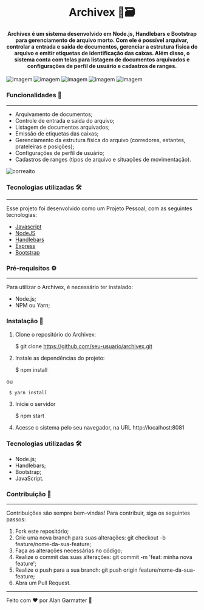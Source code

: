 <h1 align="center">Archivex 💾🗃️</h1>
<h4 align="center">Archivex é um sistema desenvolvido em Node.js, Handlebars e Bootstrap para gerenciamento de arquivo morto. Com ele é possível arquivar, controlar a entrada e saída de documentos, gerenciar a estrutura física do arquivo e emitir etiquetas de identificação das caixas. Além disso, o sistema conta com telas para listagem de documentos arquivados e configurações de perfil de usuário e cadastros de ranges.</h4>

![imagem](https://img.shields.io/badge/-Javascript-yellow) ![imagem](https://img.shields.io/badge/-NodeJS-green) ![imagem](https://img.shields.io/badge/-Handlebars-orange) ![imagem](https://img.shields.io/badge/-Express-black) ![imagem](https://img.shields.io/badge/-MongoBD-white)


### Funcionalidades 🚀
------------
- Arquivamento de documentos;
- Controle de entrada e saída do arquivo;
- Listagem de documentos arquivados;
- Emissão de etiquetas das caixas;
- Gerenciamento da estrutura física do arquivo (corredores, estantes, prateleiras e posições);
- Configurações de perfil de usuário;
- Cadastros de ranges (tipos de arquivo e situações de movimentação).

<p align="left"> <img src="https://komarev.com/ghpvc/?username=correaito&label=Project%20views&color=0e75b6&style=flat" alt="correaito" /> </p>

### Tecnologias utilizadas 🛠️
------------
Esse projeto foi desenvolvido como um Projeto Pessoal, com as seguintes tecnologias:

- [Javascript](https://developer.mozilla.org/pt-BR/docs/Web/JavaScript "Heading link")
- [NodeJS](https://nodejs.org/en/ "Heading link")
- [Handlebars](https://handlebarsjs.com/ "Heading link")
- [Express](https://expressjs.com/ "Heading link")
- [Bootstrap](https://getbootstrap.com/docs/4.0/getting-started/introduction/ "Heading link")


### Pré-requisitos ⚙️
------------
Para utilizar o Archivex, é necessário ter instalado:

- Node.js;
- NPM ou Yarn;

### Instalação 🔧

1. Clone o repositório do Archivex:

     $ git clone https://github.com/seu-usuario/archivex.git
    

2. Instale as dependências do projeto:

     $ npm install

ou

     $ yarn install

3. Inicie o servidor

     $ npm start

4. Acesse o sistema pelo seu navegador, na URL http://localhost:8081


### Tecnologias utilizadas 🛠️

- Node.js;
- Handlebars;
- Bootstrap;
- JavaScript.

### Contribuição 👥
------------
Contribuições são sempre bem-vindas! Para contribuir, siga os seguintes passos:

1. Fork este repositório;
2. Crie uma nova branch para suas alterações: git checkout -b feature/nome-da-sua-feature;
3. Faça as alterações necessárias no código;
4. Realize o commit das suas alterações: git commit -m 'feat: minha nova feature';
5. Realize o push para a sua branch: git push origin feature/nome-da-sua-feature;
6. Abra um Pull Request.

------------
Feito com ♥ por Alan Garmatter 👋 
